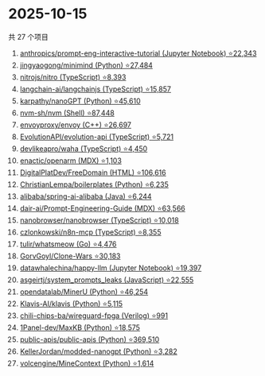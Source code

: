 # 2025-10-15

共 27 个项目

<!-- BEGIN GITHUB -->
<!-- 最后更新时间 2025-10-15 23:09:46 +0800 -->
1. [anthropics/prompt-eng-interactive-tutorial (Jupyter Notebook) ⭐22,343](https://github.com/anthropics/prompt-eng-interactive-tutorial)
1. [jingyaogong/minimind (Python) ⭐27,484](https://github.com/jingyaogong/minimind)
1. [nitrojs/nitro (TypeScript) ⭐8,393](https://github.com/nitrojs/nitro)
1. [langchain-ai/langchainjs (TypeScript) ⭐15,857](https://github.com/langchain-ai/langchainjs)
1. [karpathy/nanoGPT (Python) ⭐45,610](https://github.com/karpathy/nanoGPT)
1. [nvm-sh/nvm (Shell) ⭐87,448](https://github.com/nvm-sh/nvm)
1. [envoyproxy/envoy (C++) ⭐26,697](https://github.com/envoyproxy/envoy)
1. [EvolutionAPI/evolution-api (TypeScript) ⭐5,721](https://github.com/EvolutionAPI/evolution-api)
1. [devlikeapro/waha (TypeScript) ⭐4,450](https://github.com/devlikeapro/waha)
1. [enactic/openarm (MDX) ⭐1,103](https://github.com/enactic/openarm)
1. [DigitalPlatDev/FreeDomain (HTML) ⭐106,616](https://github.com/DigitalPlatDev/FreeDomain)
1. [ChristianLempa/boilerplates (Python) ⭐6,235](https://github.com/ChristianLempa/boilerplates)
1. [alibaba/spring-ai-alibaba (Java) ⭐6,244](https://github.com/alibaba/spring-ai-alibaba)
1. [dair-ai/Prompt-Engineering-Guide (MDX) ⭐63,566](https://github.com/dair-ai/Prompt-Engineering-Guide)
1. [nanobrowser/nanobrowser (TypeScript) ⭐10,018](https://github.com/nanobrowser/nanobrowser)
1. [czlonkowski/n8n-mcp (TypeScript) ⭐8,355](https://github.com/czlonkowski/n8n-mcp)
1. [tulir/whatsmeow (Go) ⭐4,476](https://github.com/tulir/whatsmeow)
1. [GorvGoyl/Clone-Wars ⭐30,183](https://github.com/GorvGoyl/Clone-Wars)
1. [datawhalechina/happy-llm (Jupyter Notebook) ⭐19,397](https://github.com/datawhalechina/happy-llm)
1. [asgeirtj/system_prompts_leaks (JavaScript) ⭐22,555](https://github.com/asgeirtj/system_prompts_leaks)
1. [opendatalab/MinerU (Python) ⭐46,254](https://github.com/opendatalab/MinerU)
1. [Klavis-AI/klavis (Python) ⭐5,115](https://github.com/Klavis-AI/klavis)
1. [chili-chips-ba/wireguard-fpga (Verilog) ⭐991](https://github.com/chili-chips-ba/wireguard-fpga)
1. [1Panel-dev/MaxKB (Python) ⭐18,575](https://github.com/1Panel-dev/MaxKB)
1. [public-apis/public-apis (Python) ⭐369,510](https://github.com/public-apis/public-apis)
1. [KellerJordan/modded-nanogpt (Python) ⭐3,282](https://github.com/KellerJordan/modded-nanogpt)
1. [volcengine/MineContext (Python) ⭐1,614](https://github.com/volcengine/MineContext)
<!-- END GITHUB -->